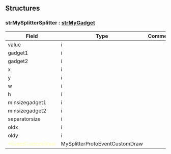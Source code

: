 ## Structures


### strMySplitterSplitter : [strMyGadget](#strMyGadget)
|Field|Type|Comment|
| --- | --- | --- |
|value|i||
|gadget1|i||
|gadget2|i||
|x|i||
|y|i||
|w|i||
|h|i||
|minsizegadget1|i||
|minsizegadget2|i||
|separatorsize|i||
|oldx|i||
|oldy|i||
|<span style="color:#FFFFAA">*EventCustomDraw|MySplitterProtoEventCustomDraw</span>||


